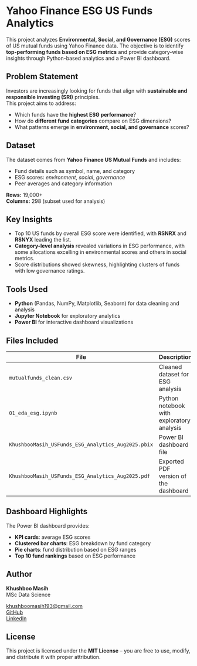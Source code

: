 # **Yahoo Finance ESG US Funds Analytics**

This project analyzes **Environmental, Social, and Governance (ESG)** scores of US mutual funds using Yahoo Finance data. The objective is to identify **top-performing funds based on ESG metrics** and provide category-wise insights through Python-based analytics and a Power BI dashboard.


## **Problem Statement**

Investors are increasingly looking for funds that align with **sustainable and responsible investing (SRI)** principles.  
This project aims to address:

- Which funds have the **highest ESG performance**?  
- How do **different fund categories** compare on ESG dimensions?  
- What patterns emerge in **environment, social, and governance** scores?  


## **Dataset**

The dataset comes from **Yahoo Finance US Mutual Funds** and includes:

- Fund details such as symbol, name, and category  
- ESG scores: _environment_, _social_, _governance_  
- Peer averages and category information  

**Rows:** 19,000+  
**Columns:** 298 (subset used for analysis)  


## **Key Insights**

- Top 10 US funds by overall ESG score were identified, with **RSNRX** and **RSNYX** leading the list.  
- **Category-level analysis** revealed variations in ESG performance, with some allocations excelling in environmental scores and others in social metrics.  
- Score distributions showed skewness, highlighting clusters of funds with low governance ratings.


## **Tools Used**

- **Python** (Pandas, NumPy, Matplotlib, Seaborn) for data cleaning and analysis  
- **Jupyter Notebook** for exploratory analytics  
- **Power BI** for interactive dashboard visualizations  


## **Files Included**

| **File**                                      | **Description**                           |
|-----------------------------------------------|-------------------------------------------|
| `mutualfunds_clean.csv`                       | Cleaned dataset for ESG analysis          |
| `01_eda_esg.ipynb`                             | Python notebook with exploratory analysis |
| `KhushbooMasih_USFunds_ESG_Analytics_Aug2025.pbix` | Power BI dashboard file                  |
| `KhushbooMasih_USFunds_ESG_Analytics_Aug2025.pdf`  | Exported PDF version of the dashboard    |


## **Dashboard Highlights**

The Power BI dashboard provides:  
- **KPI cards**: average ESG scores  
- **Clustered bar charts**: ESG breakdown by fund category  
- **Pie charts**: fund distribution based on ESG ranges  
- **Top 10 fund rankings** based on ESG performance  


## **Author**

**Khushboo Masih**  
MSc Data Science  

 [khushboomasih193@gmail.com](mailto:khushboomasih193@gmail.com)  
 [GitHub](https://github.com/Khush505)  
 [LinkedIn](https://www.linkedin.com/in/khushboo-masih/)  


## **License**

This project is licensed under the **MIT License** – you are free to use, modify, and distribute it with proper attribution.

